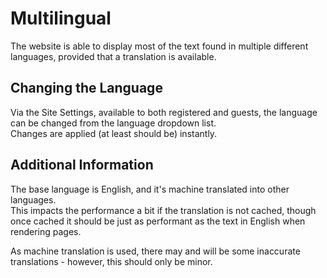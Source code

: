 # Multilingual
The website is able to display most of the text found in multiple different languages, provided that a translation is available.

## Changing the Language
Via the Site Settings, available to both registered and guests, the language can be changed from the language dropdown list.  
Changes are applied (at least should be) instantly.

## Additional Information
The base language is English, and it's machine translated into other languages.  
This impacts the performance a bit if the translation is not cached, though once cached it should be just as performant as the text in English when rendering pages.

As machine translation is used, there may and will be some inaccurate translations - however, this should only be minor.
